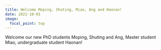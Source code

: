 ```yaml
---
title: Welcome Moping, Shuting, Miao, Ang and Haonan!
date: 2022-10-01
image:
  focal_point: top
---
```

Welcome our new PhD students Moping, Shuting and Ang, Master student Miao, undergraduate student Haonan!
